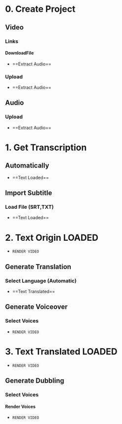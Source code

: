 # 0. Create Project

## Video

### Links

#### DownloadFile

- ==Extract Audio==

### Upload

- ==Extract Audio==

## Audio

### Upload

- ==Extract Audio==

# 1. Get Transcription

## Automatically

- ==Text Loaded==

## Import Subtitle

### Load File (SRT,TXT)

- ==Text Loaded==

# 2. Text Origin LOADED

- `RENDER VIDEO`

## Generate Translation

### Select Language (Automatic)

- ==Text Translated==

## Generate Voiceover

### Select Voices

- `RENDER VIDEO`

# 3. Text Translated LOADED

- `RENDER VIDEO`

## Generate Dubbling

### Select Voices

#### Render Voices 

- `RENDER VIDEO`
